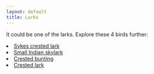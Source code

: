 ```yaml
---
layout: default
title: Larks
---
```


It could be one of the <highlight>larks</highlight>. Explore these 4 birds further:

<dl class="dl-horizontal">
	<li><a href="/birds/sykes-crested-lark.html">Sykes crested lark</a></li>
	<li><a href="/birds/small-indian-skylark.html">Small Indian skylark</a></li>
	<li><a href="/birds/crested-bunting.html">Crested bunting</a></li>
	<li><a href="/birds/crested-lark.html">Crested lark</a></li>
</dl>